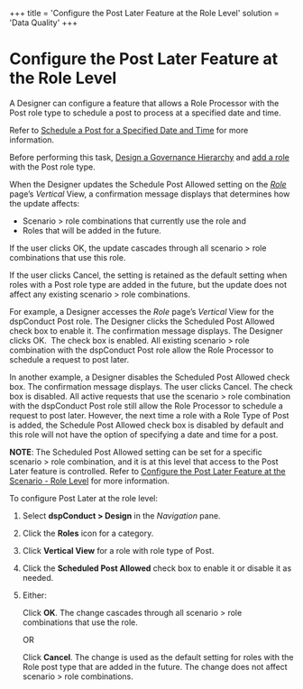 +++
title = 'Configure the Post Later Feature at the Role Level'
solution = 'Data Quality'
+++

# Configure the Post Later Feature at the Role Level

A Designer can configure a feature that allows a Role Processor with the
Post role type to schedule a post to process at a specified date and
time.

Refer to [Schedule a Post for a Specified Date and
Time](Post_a_Request.htm#Schedule_a_Post_for_a_Specified_Date_and_Time)
for more information.

Before performing this task, [Design a Governance
Hierarchy](dspConduct_Design_Process_Overview.htm) and [add a
role](Add_a_Role.htm) with the Post role type.

When the Designer updates the Schedule Post Allowed setting on the
<span style="font-style: italic;">[Role](../Page_Desc/Role_H_dspConduct.htm)</span>
page’s <span style="font-style: italic;">Vertical</span> View, a
confirmation message displays that determines how the update affects:

  - Scenario \> role combinations that currently use the role and
  - Roles that will be added in the future.

If the user clicks OK, the update cascades through all scenario \> role
combinations that use this role.

If the user clicks Cancel, the setting is retained as the default
setting when roles with a Post role type are added in the future, but
the update does not affect any existing scenario \> role combinations.

For example, a Designer accesses the
<span style="font-style: italic;">Role</span> page’s
<span style="font-style: italic;">Vertical</span> View for the
dspConduct Post role. The Designer clicks the Scheduled Post Allowed
check box to enable it. The confirmation message displays. The Designer
clicks OK.  The check box is enabled. All existing scenario \> role
combination with the dspConduct Post role allow the Role Processor to
schedule a request to post later.

In another example, a Designer disables the Scheduled Post Allowed check
box. The confirmation message displays. The user clicks Cancel. The
check box is disabled. All active requests that use the scenario \> role
combination with the dspConduct Post role still allow the Role Processor
to schedule a request to post later. However, the next time a role with
a Role Type of Post is added, the Schedule Post Allowed check box is
disabled by default and this role will not have the option of specifying
a date and time for a post.

**NOTE**: The Scheduled Post Allowed setting can be set for a specific
scenario \> role combination, and it is at this level that access to the
Post Later feature is controlled. Refer to [Configure the Post Later
Feature at the Scenario - Role
Level](Configure_the_Post_Later_Feature_at_the_Scenario_Role_Level.htm)
for more information.

To configure Post Later at the role level:

1.  Select <span style="font-weight: bold;">dspConduct \> Design</span>
    in the <span style="font-style: italic;">Navigation</span> pane.

2.  Click the <span style="font-weight: bold;">Roles</span> icon for a
    category.

3.  Click <span style="font-weight: bold;">Vertical View</span> for a
    role with role type of Post.

4.  Click the <span style="font-weight: bold;">Scheduled Post
    Allowed</span> check box to enable it or disable it as needed.

5.  Either:
    
    Click <span style="font-weight: bold;">OK</span>. The change
    cascades through all scenario \> role combinations that use the
    role.
    
    OR
    
    Click <span style="font-weight: bold;">Cancel</span>. The change is
    used as the default setting for roles with the Role post type that
    are added in the future. The change does not affect scenario \> role
    combinations.

